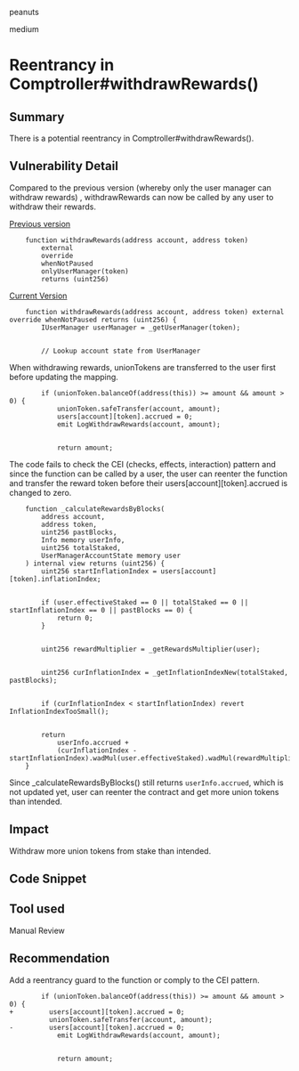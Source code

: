 peanuts

medium

# Reentrancy in Comptroller#withdrawRewards()

## Summary

There is a potential reentrancy in Comptroller#withdrawRewards().

## Vulnerability Detail

Compared to the previous version (whereby only the user manager can withdraw rewards) , withdrawRewards can now be called by any user to withdraw their rewards.

[Previous version](https://github.com/sherlock-audit/2022-10-union-finance/blob/6aeeaeebdbb01712bcc38e4339e1f62f9f6193d3/union-v2-contracts/contracts/token/Comptroller.sol#L231-L236)
```solidity
    function withdrawRewards(address account, address token)
        external
        override
        whenNotPaused
        onlyUserManager(token)
        returns (uint256)
```

[Current Version](https://github.com/sherlock-audit/2023-02-union/blob/main/union-v2-contracts/contracts/token/Comptroller.sol#L224-L227)

```solidity
    function withdrawRewards(address account, address token) external override whenNotPaused returns (uint256) {
        IUserManager userManager = _getUserManager(token);


        // Lookup account state from UserManager
```

When withdrawing rewards, unionTokens are transferred to the user first before updating the mapping.

```solidity
        if (unionToken.balanceOf(address(this)) >= amount && amount > 0) {
            unionToken.safeTransfer(account, amount);
            users[account][token].accrued = 0;
            emit LogWithdrawRewards(account, amount);


            return amount;
```

The code fails to check the CEI (checks, effects, interaction) pattern and since the function can be called by a user, the user can reenter the function and transfer the reward token before their users[account][token].accrued is changed to zero. 

```solidity
    function _calculateRewardsByBlocks(
        address account,
        address token,
        uint256 pastBlocks,
        Info memory userInfo,
        uint256 totalStaked,
        UserManagerAccountState memory user
    ) internal view returns (uint256) {
        uint256 startInflationIndex = users[account][token].inflationIndex;


        if (user.effectiveStaked == 0 || totalStaked == 0 || startInflationIndex == 0 || pastBlocks == 0) {
            return 0;
        }


        uint256 rewardMultiplier = _getRewardsMultiplier(user);


        uint256 curInflationIndex = _getInflationIndexNew(totalStaked, pastBlocks);


        if (curInflationIndex < startInflationIndex) revert InflationIndexTooSmall();


        return
            userInfo.accrued +
            (curInflationIndex - startInflationIndex).wadMul(user.effectiveStaked).wadMul(rewardMultiplier);
    }
```
Since _calculateRewardsByBlocks() still returns `userInfo.accrued`, which is not updated yet, user can reenter the contract and get more union tokens than intended.


## Impact

Withdraw more union tokens from stake than intended.

## Code Snippet

## Tool used

Manual Review

## Recommendation

Add a reentrancy guard to the function or comply to the CEI pattern.

```solidity
        if (unionToken.balanceOf(address(this)) >= amount && amount > 0) {
+         users[account][token].accrued = 0;
          unionToken.safeTransfer(account, amount);
-         users[account][token].accrued = 0;
            emit LogWithdrawRewards(account, amount);


            return amount;
```

